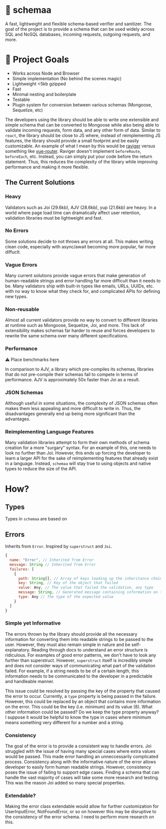 # 🚀 schemaa
A fast, lightweight and flexible schema-based verifier and sanitizer. The goal of the project is to provide a schema that can be used widely across SQL and NoSQL databases, incoming requests, outgoing requests, and more.

# 📝 Project Goals
- Works across Node and Browser
- Simple implementation (No behind the scenes magic)
- Lightweight <5kb gzipped
- Fast
- Minimal nesting and boilerplate
- Testable
- Plugin system for conversion between various schemas (Mongoose, Sequelize, etc)

The developers using the library should be able to write one extensible and simple schema that can be converted to Mongoose while also being able to validate incoming requests, form data, and any other form of data. Similar to `react`, the library should be close to JS where, instead of reimplementing JS features, the library should provide a small footprint and be easily customizable. An example of what I mean by this would be [raviger](https://github.com/kyeotic/raviger) versus something like [vue-router](https://github.com/vuejs/vue-router). Raviger doesn't implement `beforeRoute`, `beforeEach`, etc. Instead, you can simply put your code before the return statement. Thus, this reduces the complexity of the library while improving performance and making it more flexible.

## The Current Solutions
### Heavy
Validators such as Joi (29.6kb), AJV (28.6kb), yup (21.6kb) are heavy. In a world where page load time can dramatically affect user retention, validation libraries must be lightweight and fast.

### No Errors
Some solutions decide to not throws any errors at all. This makes writing clean code, especially with async/await becoming more popular, far more diffuclt.

### Vague Errors
Many current solutions provide vague errors that make generation of human-readable strings and error handling far more difficult than it needs to be.
Many validators ship with built-in types like emails, URLs, UUIDs, etc. with no way to know what they check for, and complicated APIs for defining new types.

### Non-reusable
Almost all current validators provide no way to convert to different libraries at runtime such as Mongoose, Sequelize, Joi, and more. This lack of extensibility makes schemas far harder to reuse and forces developers to rewrite the same schema over many different specifications.

### Performance
⚠️ Place benchmarks here

In comparison to AJV, a library which pre-compiles its schemas, libraries that do not pre-compile their schemas fail to compete in terms of performance. AJV is approximately 50x faster than Joi as a result.

### JSON Schemas
Although useful in some situations, the complexity of JSON schemas often makes them less appealing and more difficult to write in. Thus, the disadvantages generally end up being more significant than the advantages.

### Reimplementing Language Features
Many validation libraries attempt to form their own methods of schema creation for a more "surgary" syntax. For an example of this, one needs to look no further than Joi. However, this ends up forcing the developer to learn a larger API for the sake of reimplementing features that already exist in a language. Instead, `schemaa` will stay true to using objects and native types to reduce the size of the API.

# How?
## Types
Types in `schemaa` are based on 


## Errors
Inherits from `Error`. Inspired by `superstruct` and `Joi`.
```js
{
  name: "Error", // Inherited from Error
  message: String // Inherited from Error
  failures: [
    {
      path: String[], // Array of keys leading up the inheritance chain
      key: String, // Key of the object that failed
      value: Any, // The value that failed the validation, any type
      message: String, // Generated message containing information on the error
      type: Any // The type of the expected value
    }
  ]
}
```
### Simple yet Informative
The errors thrown by the library should provide all the necessary information for converting them into readable strings to be passed to the user. However, they must also remain simple in nature and be self-explanatory. Reading through docs to understand an error structure is ridiculous. For examples of good error patterns, we don't have to look any further than superstruct. However, `superstruct` itself is incredibly simple and does not consider ways of communicating what part of the validation failed. For example, if a string needs to be of a certain length, this information needs to be communicated to the developer in a predictable and handleable manner.

This issue could be resolved by passing the key of the property that caused the error to occur. Currently, a `type` property is being passed in the failure. However, this could be replaced by an object that contains more information on the error. This could be the key (i.e. minimum) and its value (8). What other information could be passed? Do we keep the type property anyway? I suppose it would be helpful to know the type in cases where minimum means something very different for a number and a string.

### Consistency
The goal of the error is to provide a consistent way to handle errors. Joi struggled with the issue of having many special cases where extra values would be passed. This made error handling an unneccessarily complicated process. Consistency along with the informative nature of the error allows developer to easily form human readable strings. However, consistency poses the issue of failing to support edge cases. Finding a schema that can handle the vast majority of cases will take some more research and testing. This was the reason Joi added so many special properties.

### Extendable?
Making the error class extendable would allow for further customization for UserInputError, NotFoundError, or so on however this may be disruptive to the consistency of the error schema. I need to perform more research on this.
